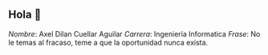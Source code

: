 ## Hola 👋 
*Nombre*: Axel Dilan Cuellar Aguilar 
*Carrera*: Ingeniería Informatica
*Frase*: No le temas al fracaso, teme a que la oportunidad nunca exista.
